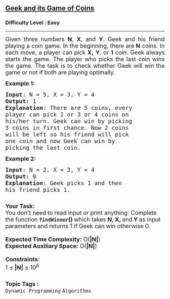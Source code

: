 <h2><a href="https://practice.geeksforgeeks.org/problems/geek-and-its-game-of-coins4043/1">Geek and its Game of Coins</a></h2><h3>Difficulty Level : Easy</h3><hr><div class="problems_problem_content__Xm_eO"><p style="text-align:justify"><span style="font-size:18px">Given three numbers <strong>N</strong>, <strong>X</strong>, and <strong>Y</strong>. Geek and his friend playing a coin game. In the beginning, there are<strong>&nbsp;N</strong>&nbsp;coins. In each move, a player can pick <strong>X,</strong>&nbsp;<strong>Y</strong>, or <strong>1</strong> coin. Geek&nbsp;always starts the game. The player who picks the last coin wins the game. The task is to check whether Geek&nbsp;will win the game or not if both are playing optimally.</span></p>

<p><span style="font-size:18px"><strong>Example 1:</strong></span></p>

<pre><span style="font-size:18px"><strong>Input</strong>: N = 5, X = 3, Y = 4
<strong>Output:</strong> 1</span>
<span style="font-size:18px"><strong>Explanation</strong>: There are 5 coins, every 
player can pick 1 or 3 or 4 coins on 
his/her turn. Geek can win by picking 
3 coins in first chance. Now 2 coins 
will be left so his friend will pick 
one coin and now Geek can win by 
picking the last coin.</span></pre>

<div><span style="font-size:18px"><strong>Example 2:</strong></span></div>

<pre><span style="font-size:18px"><strong>Input</strong>: N = 2, X = 3, Y = 4
<strong>Output:</strong> 0</span>
<span style="font-size:18px"><strong>Explanation</strong>: Geek picks 1 and then 
his friend picks 1.</span></pre>

<div><br>
<span style="font-size:18px"><strong>Your Task:&nbsp;&nbsp;</strong><br>
You don't need to read input or print anything. Complete the function <strong><code>findWinner</code>()&nbsp;</strong>which takes <strong>N</strong><strong>, X, </strong>and<strong> Y </strong>as input parameters and returns 1 if Geek can win otherwise 0.<br>
<br>
<strong>Expected Time Complexity:</strong> O(<strong>|N|</strong>)<br>
<strong>Expected Auxiliary Space:</strong> O(<strong>|N|</strong>)<br>
<br>
<strong>Constraints:</strong><br>
1 ≤ <strong>|N|</strong> ≤ 10<sup>6</sup></span></div>
</div><br><p><span style=font-size:18px><strong>Topic Tags : </strong><br><code>Dynamic Programming</code>&nbsp;<code>Algorithms</code>&nbsp;